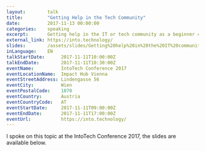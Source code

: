 ```yaml
---
layout:        talk
title:         "Getting Help in the Tech Community"
date:          2017-11-13 00:00:00
categories:    speaking
excerpt:       Getting help in the IT or tech community as a beginner can be tricky. Lots of unwritten rules and expectations, dangerous waters to navigate. 
external_link: https://into.technology/
slides:        /assets/slides/Getting%20help%20in%20the%20IT%20community.pdf
inLanguage:    EN
talkStartDate:      2017-11-11T10:00:00Z 
talkEndDate:        2017-11-11T10:30:00Z
eventName:          IntoTech Conference 2017
eventLocationName:  Impact Hub Vienna
eventStreetAddress: Lindengasse 56
eventCity:          Wien
eventPostalCode:    1070
eventCountry:       Austria
eventCountryCode:   AT
eventStartDate:     2017-11-11T09:00:00Z
eventEndDate:       2017-11-11T17:00:00Z
eventUrl:           https://into.technology/
---
```


I spoke on this topic at the IntoTech Conference 2017, the slides are available below.